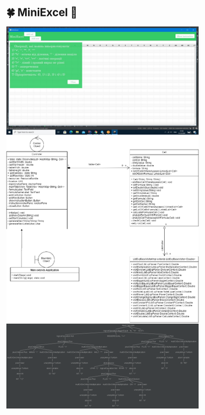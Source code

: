 # :four_leaf_clover: MiniExcel :green_heart:
[![Watch the video](https://github.com/SophiaYarmolenko/MiniExcel/blob/master/startPhoto.jpg)](https://youtu.be/wUbJSr8SITw)
![ClassesDiagram](https://github.com/SophiaYarmolenko/MiniExcel/blob/master/ClassesDiagram.png)
![ParseTree](https://github.com/SophiaYarmolenko/MiniExcel/blob/master/ParseTree.png)

